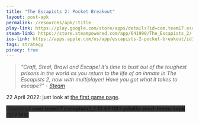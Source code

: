 ```yaml
---
title: "The Escapists 2: Pocket Breakout"
layout: post-apk
permalink: /resources/apk/:title
play-link: https://play.google.com/store/apps/details?id=com.team17.escapists2
steam-link: https://store.steampowered.com/app/641990/The_Escapists_2/
ios-link: https://apps.apple.com/us/app/escapists-2-pocket-breakout/id1356167732
tags: strategy
piracy: true
---
```


> _"Craft, Steal, Brawl and Escape! It’s time to bust out of the toughest prisons in the world as you return to the life of an inmate in The Escapists 2, now with multiplayer! Have you got what it takes to escape?" - <a href="https://store.steampowered.com/app/641990/The_Escapists_2/" target="_blank">Steam</a>_

<span class="timestamp">22 April 2022:</span> just look at [the first game page](https://arifhamed.com/resources/apk/The-Escapists-2-Pocket-Breakout).

<div class="text-center">
    <a class="btn btn-dark btn-block w-100" onclick='apk("com.team17.escapists2_1.10.681181-pdalife-mod-menu.xapk")' target="_blank" style="text-decoration: none; background-color: #333;"> Download <b>com.team17.escapists2_1.10.681181-pdalife-mod-menu.xapk</b> (377 MB)</a>
</div>
